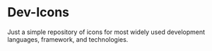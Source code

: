 # Dev-Icons
Just a simple repository of icons for most widely used development languages, framework, and technologies.
